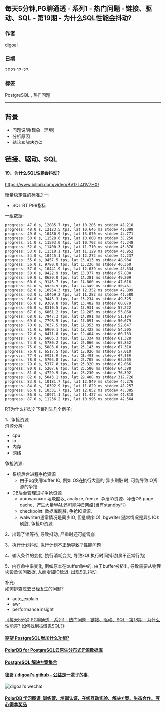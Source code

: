 ## 每天5分钟,PG聊通透 - 系列1 - 热门问题 - 链接、驱动、SQL - 第19期 - 为什么SQL性能会抖动?   
      
### 作者      
digoal      
      
### 日期      
2021-12-23      
      
### 标签      
PostgreSQL , 热门问题      
      
----      
      
## 背景      
- 问题说明(现象、环境)      
- 分析原因      
- 结论和解决办法      
      
## 链接、驱动、SQL      
      
#### 19、为什么SQL性能会抖动?     
https://www.bilibili.com/video/BV1zL411V7HX/  
  
衡量稳定性的标准之一:  
- SQL RT P99指标  
  
一组数据:  
```  
progress: 47.0 s, 12085.7 tps, lat 10.205 ms stddev 41.218  
progress: 48.0 s, 12123.5 tps, lat 10.646 ms stddev 41.099  
progress: 49.0 s, 10480.9 tps, lat 13.070 ms stddev 44.771  
progress: 50.0 s, 11528.6 tps, lat 10.600 ms stddev 38.250  
progress: 51.0 s, 11593.0 tps, lat 10.702 ms stddev 42.348  
progress: 52.0 s, 11400.3 tps, lat 11.710 ms stddev 45.370  
progress: 53.0 s, 11318.1 tps, lat 11.129 ms stddev 41.952  
progress: 54.0 s, 10445.1 tps, lat 12.272 ms stddev 42.237  
progress: 55.0 s, 9457.5 tps, lat 13.413 ms stddev 48.934  
progress: 56.0 s, 9780.0 tps, lat 13.236 ms stddev 46.360  
progress: 57.0 s, 10441.9 tps, lat 12.039 ms stddev 43.334  
progress: 58.0 s, 8422.9 tps, lat 15.377 ms stddev 57.880  
progress: 59.0 s, 8620.0 tps, lat 14.381 ms stddev 49.209  
progress: 60.0 s, 9145.7 tps, lat 14.800 ms stddev 47.616  
progress: 61.0 s, 8526.9 tps, lat 14.349 ms stddev 50.431  
progress: 62.0 s, 10954.3 tps, lat 12.352 ms stddev 42.899  
progress: 63.0 s, 10469.2 tps, lat 11.282 ms stddev 41.580  
progress: 64.0 s, 9445.3 tps, lat 13.234 ms stddev 49.325  
progress: 65.0 s, 9309.8 tps, lat 13.482 ms stddev 60.079  
progress: 66.0 s, 8310.5 tps, lat 15.931 ms stddev 57.222  
progress: 67.0 s, 6861.2 tps, lat 19.285 ms stddev 53.860  
progress: 68.0 s, 7947.3 tps, lat 14.891 ms stddev 51.184  
progress: 69.0 s, 7798.5 tps, lat 17.091 ms stddev 50.679  
progress: 70.0 s, 7037.5 tps, lat 17.353 ms stddev 52.647  
progress: 71.0 s, 6969.1 tps, lat 18.422 ms stddev 54.305  
progress: 72.0 s, 6471.8 tps, lat 19.404 ms stddev 60.733  
progress: 73.0 s, 6806.3 tps, lat 18.334 ms stddev 61.328  
progress: 74.0 s, 5780.2 tps, lat 22.066 ms stddev 65.852  
progress: 75.0 s, 5883.0 tps, lat 23.143 ms stddev 67.310  
progress: 76.0 s, 6517.5 tps, lat 18.026 ms stddev 57.010  
progress: 77.0 s, 6023.9 tps, lat 21.483 ms stddev 67.866  
progress: 78.0 s, 5703.8 tps, lat 22.705 ms stddev 63.565  
progress: 79.0 s, 5377.8 tps, lat 23.320 ms stddev 62.066  
progress: 80.0 s, 5207.6 tps, lat 23.580 ms stddev 64.388  
progress: 81.0 s, 4729.9 tps, lat 28.230 ms stddev 76.392  
progress: 82.0 s, 5043.1 tps, lat 29.408 ms stddev 317.726  
progress: 83.0 s, 10181.7 tps, lat 12.849 ms stddev 43.276  
progress: 84.0 s, 10392.9 tps, lat 11.829 ms stddev 41.257  
progress: 85.0 s, 10331.7 tps, lat 12.852 ms stddev 40.385  
progress: 86.0 s, 10971.1 tps, lat 11.427 ms stddev 41.810  
progress: 87.0 s, 11236.2 tps, lat 10.996 ms stddev 42.564  
```  
  
RT为什么抖动? 下面列举几个例子:     
  
1、争抢资源  
资源分类:  
- cpu  
- io  
- 内存  
- 网络  
  
争抢资源:  
- 系统后台进程争抢资源  
    - 由于pg使用buffer IO, 例如 OS在执行大量的 异步刷脏 时, 可能导致IO资源的争抢  
- DB后台管理进程争抢资源  
    - autovacuum: 垃圾回收, analyze, freeze. 争抢IO资源、冲击OS page cache、产生大量WAL还可能冲击网络(当有standby时)  
    - checkpoint: 数据库刷脏, 争抢IO资源.   
    - walwriter(通常情况是同步IO, 但是顺序IO), bgwriter(通常情况是异步IO): 刷脏, 争抢IO资源.   
  
2、出现了锁等待, 导致抖动, 严重时还可能雪崩  
  
3、执行计划抖动, 执行计划不正确导致了性能问题  
  
4、输入条件的变化, 执行消耗变大, 导致SQL执行时间抖动(属于正常行为)  
  
5、内存命中率变化, 例如原本在buffer命中的, 由于buffer被挤出, 导致需要从物理块设备访问数据, 从而增加IO延迟, 出现SQL抖动.   
  
  
  
补充:  
如何排查过去已经发生的问题?    
- auto_explain    
- awr    
- performance insight   
  
[《每天5分钟,PG聊通透 - 系列1 - 热门问题 - 链接、驱动、SQL - 第18期 - 为什么性能差? 如何找到捣蛋鬼SQL?》](../202112/20211222_05.md)    
  
  
  
  
#### [期望 PostgreSQL 增加什么功能?](https://github.com/digoal/blog/issues/76 "269ac3d1c492e938c0191101c7238216")
  
  
#### [PolarDB for PostgreSQL云原生分布式开源数据库](https://github.com/ApsaraDB/PolarDB-for-PostgreSQL "57258f76c37864c6e6d23383d05714ea")
  
  
#### [PostgreSQL 解决方案集合](https://yq.aliyun.com/topic/118 "40cff096e9ed7122c512b35d8561d9c8")
  
  
#### [德哥 / digoal's github - 公益是一辈子的事.](https://github.com/digoal/blog/blob/master/README.md "22709685feb7cab07d30f30387f0a9ae")
  
  
![digoal's wechat](../pic/digoal_weixin.jpg "f7ad92eeba24523fd47a6e1a0e691b59")
  
  
#### [PolarDB 学习图谱: 训练营、培训认证、在线互动实验、解决方案、生态合作、写心得拿奖品](https://www.aliyun.com/database/openpolardb/activity "8642f60e04ed0c814bf9cb9677976bd4")
  
